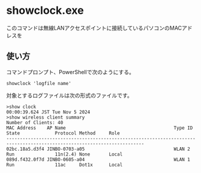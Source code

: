 # showclock.exe

このコマンドは無線LANアクセスポイントに接続しているパソコンのMACアドレスを

## 使い方

コマンドプロンプト、PowerShellで次のようにする。

```
showclock 'logfile name'
```

対象とするログファイルは次の形式のファイルです。

```plaintext
>show clock
00:00:39.624 JST Tue Nov 5 2024
>show wireless client summary
Number of Clients: 40
MAC Address    AP Name                                        Type ID   State             Protocol Method     Role
-------------------------------------------------------------------------------------------------------------------------
02bc.18a5.d3f4 JINBO-0703-a05                                 WLAN 2    Run               11n(2.4) None       Local
089d.f432.0f7d JINBO-0605-a04                                 WLAN 1    Run               11ac     Dot1x      Local
```

